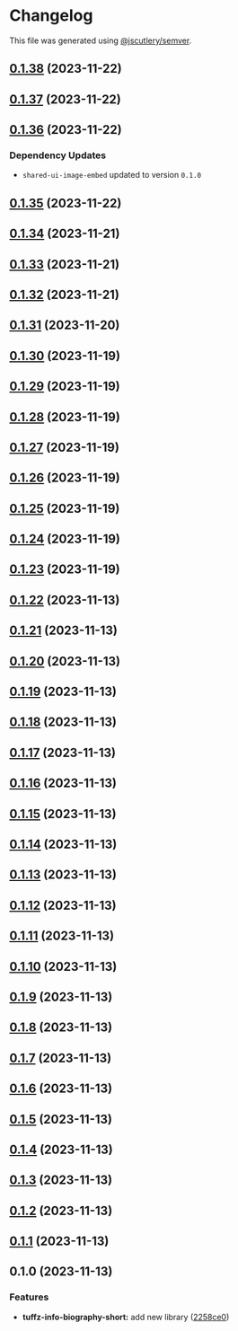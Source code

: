 # Changelog

This file was generated using [@jscutlery/semver](https://github.com/jscutlery/semver).

## [0.1.38](https://github.com/tuffz/tuffz-nx-workspace/compare/tuffz-info-professional-biography-short-0.1.37...tuffz-info-professional-biography-short-0.1.38) (2023-11-22)

## [0.1.37](https://github.com/tuffz/tuffz-nx-workspace/compare/tuffz-info-professional-biography-short-0.1.36...tuffz-info-professional-biography-short-0.1.37) (2023-11-22)

## [0.1.36](https://github.com/tuffz/tuffz-nx-workspace/compare/tuffz-info-professional-biography-short-0.1.35...tuffz-info-professional-biography-short-0.1.36) (2023-11-22)

### Dependency Updates

* `shared-ui-image-embed` updated to version `0.1.0`
## [0.1.35](https://github.com/tuffz/tuffz-nx-workspace/compare/tuffz-info-professional-biography-short-0.1.34...tuffz-info-professional-biography-short-0.1.35) (2023-11-22)

## [0.1.34](https://github.com/tuffz/tuffz-nx-workspace/compare/tuffz-info-professional-biography-short-0.1.33...tuffz-info-professional-biography-short-0.1.34) (2023-11-21)

## [0.1.33](https://github.com/tuffz/tuffz-nx-workspace/compare/tuffz-info-professional-biography-short-0.1.32...tuffz-info-professional-biography-short-0.1.33) (2023-11-21)

## [0.1.32](https://github.com/tuffz/tuffz-nx-workspace/compare/tuffz-info-professional-biography-short-0.1.31...tuffz-info-professional-biography-short-0.1.32) (2023-11-21)

## [0.1.31](https://github.com/tuffz/tuffz-nx-workspace/compare/tuffz-info-professional-biography-short-0.1.30...tuffz-info-professional-biography-short-0.1.31) (2023-11-20)

## [0.1.30](https://github.com/tuffz/tuffz-nx-workspace/compare/tuffz-info-professional-biography-short-0.1.29...tuffz-info-professional-biography-short-0.1.30) (2023-11-19)

## [0.1.29](https://github.com/tuffz/tuffz-nx-workspace/compare/tuffz-info-professional-biography-short-0.1.28...tuffz-info-professional-biography-short-0.1.29) (2023-11-19)

## [0.1.28](https://github.com/tuffz/tuffz-nx-workspace/compare/tuffz-info-professional-biography-short-0.1.27...tuffz-info-professional-biography-short-0.1.28) (2023-11-19)

## [0.1.27](https://github.com/tuffz/tuffz-nx-workspace/compare/tuffz-info-professional-biography-short-0.1.26...tuffz-info-professional-biography-short-0.1.27) (2023-11-19)

## [0.1.26](https://github.com/tuffz/tuffz-nx-workspace/compare/tuffz-info-professional-biography-short-0.1.25...tuffz-info-professional-biography-short-0.1.26) (2023-11-19)

## [0.1.25](https://github.com/tuffz/tuffz-nx-workspace/compare/tuffz-info-professional-biography-short-0.1.24...tuffz-info-professional-biography-short-0.1.25) (2023-11-19)

## [0.1.24](https://github.com/tuffz/tuffz-nx-workspace/compare/tuffz-info-professional-biography-short-0.1.23...tuffz-info-professional-biography-short-0.1.24) (2023-11-19)

## [0.1.23](https://github.com/tuffz/tuffz-nx-workspace/compare/tuffz-info-professional-biography-short-0.1.22...tuffz-info-professional-biography-short-0.1.23) (2023-11-19)

## [0.1.22](https://github.com/tuffz/tuffz-nx-workspace/compare/tuffz-info-professional-biography-short-0.1.21...tuffz-info-professional-biography-short-0.1.22) (2023-11-13)

## [0.1.21](https://github.com/tuffz/tuffz-nx-workspace/compare/tuffz-info-professional-biography-short-0.1.20...tuffz-info-professional-biography-short-0.1.21) (2023-11-13)

## [0.1.20](https://github.com/tuffz/tuffz-nx-workspace/compare/tuffz-info-professional-biography-short-0.1.19...tuffz-info-professional-biography-short-0.1.20) (2023-11-13)

## [0.1.19](https://github.com/tuffz/tuffz-nx-workspace/compare/tuffz-info-professional-biography-short-0.1.18...tuffz-info-professional-biography-short-0.1.19) (2023-11-13)

## [0.1.18](https://github.com/tuffz/tuffz-nx-workspace/compare/tuffz-info-professional-biography-short-0.1.17...tuffz-info-professional-biography-short-0.1.18) (2023-11-13)

## [0.1.17](https://github.com/tuffz/tuffz-nx-workspace/compare/tuffz-info-professional-biography-short-0.1.16...tuffz-info-professional-biography-short-0.1.17) (2023-11-13)

## [0.1.16](https://github.com/tuffz/tuffz-nx-workspace/compare/tuffz-info-professional-biography-short-0.1.15...tuffz-info-professional-biography-short-0.1.16) (2023-11-13)

## [0.1.15](https://github.com/tuffz/tuffz-nx-workspace/compare/tuffz-info-professional-biography-short-0.1.14...tuffz-info-professional-biography-short-0.1.15) (2023-11-13)

## [0.1.14](https://github.com/tuffz/tuffz-nx-workspace/compare/tuffz-info-professional-biography-short-0.1.13...tuffz-info-professional-biography-short-0.1.14) (2023-11-13)

## [0.1.13](https://github.com/tuffz/tuffz-nx-workspace/compare/tuffz-info-professional-biography-short-0.1.12...tuffz-info-professional-biography-short-0.1.13) (2023-11-13)

## [0.1.12](https://github.com/tuffz/tuffz-nx-workspace/compare/tuffz-info-professional-biography-short-0.1.11...tuffz-info-professional-biography-short-0.1.12) (2023-11-13)

## [0.1.11](https://github.com/tuffz/tuffz-nx-workspace/compare/tuffz-info-professional-biography-short-0.1.10...tuffz-info-professional-biography-short-0.1.11) (2023-11-13)

## [0.1.10](https://github.com/tuffz/tuffz-nx-workspace/compare/tuffz-info-professional-biography-short-0.1.9...tuffz-info-professional-biography-short-0.1.10) (2023-11-13)

## [0.1.9](https://github.com/tuffz/tuffz-nx-workspace/compare/tuffz-info-professional-biography-short-0.1.8...tuffz-info-professional-biography-short-0.1.9) (2023-11-13)

## [0.1.8](https://github.com/tuffz/tuffz-nx-workspace/compare/tuffz-info-professional-biography-short-0.1.7...tuffz-info-professional-biography-short-0.1.8) (2023-11-13)

## [0.1.7](https://github.com/tuffz/tuffz-nx-workspace/compare/tuffz-info-professional-biography-short-0.1.6...tuffz-info-professional-biography-short-0.1.7) (2023-11-13)

## [0.1.6](https://github.com/tuffz/tuffz-nx-workspace/compare/tuffz-info-professional-biography-short-0.1.5...tuffz-info-professional-biography-short-0.1.6) (2023-11-13)

## [0.1.5](https://github.com/tuffz/tuffz-nx-workspace/compare/tuffz-info-professional-biography-short-0.1.4...tuffz-info-professional-biography-short-0.1.5) (2023-11-13)

## [0.1.4](https://github.com/tuffz/tuffz-nx-workspace/compare/tuffz-info-professional-biography-short-0.1.3...tuffz-info-professional-biography-short-0.1.4) (2023-11-13)

## [0.1.3](https://github.com/tuffz/tuffz-nx-workspace/compare/tuffz-info-professional-biography-short-0.1.2...tuffz-info-professional-biography-short-0.1.3) (2023-11-13)

## [0.1.2](https://github.com/tuffz/tuffz-nx-workspace/compare/tuffz-info-professional-biography-short-0.1.1...tuffz-info-professional-biography-short-0.1.2) (2023-11-13)

## [0.1.1](https://github.com/tuffz/tuffz-nx-workspace/compare/tuffz-info-professional-biography-short-0.1.0...tuffz-info-professional-biography-short-0.1.1) (2023-11-13)

## 0.1.0 (2023-11-13)


### Features

* **tuffz-info-biography-short:** add new library ([2258ce0](https://github.com/tuffz/tuffz-nx-workspace/commit/2258ce0e610b4b519633006ab7a61c1784fcb4b9))
